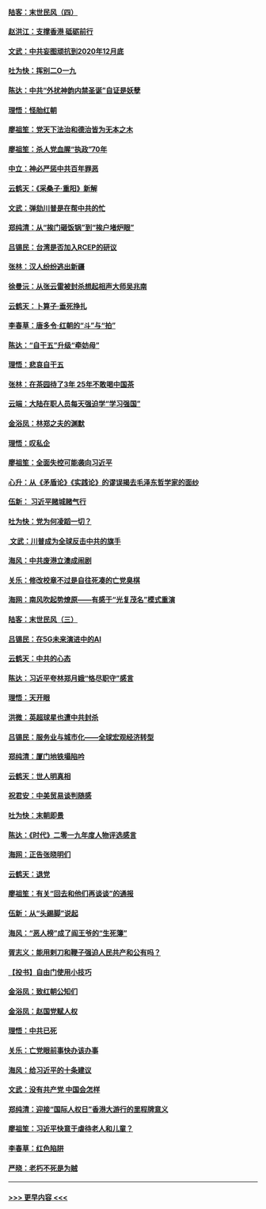 #### [陆客：末世民风（四）](../pages/nsc993/n11749203.md?t=12281033) 
#### [赵洪江：支撑香港 砥砺前行](../pages/nsc993/n11748482.md?t=12281033) 
#### [文武：中共妄图顽抗到2020年12月底](../pages/nsc993/n11748446.md?t=12281033) 
#### [吐为快：挥别二O一九](../pages/nsc993/n11748411.md?t=12281033) 
#### [陈达：中共“外扰神韵内禁圣诞”自证是妖孽](../pages/nsc993/n11748226.md?t=12281033) 
#### [理悟：怪胎红朝](../pages/nsc993/n11748206.md?t=12281033) 
#### [廖祖笙：党天下法治和德治皆为无本之木](../pages/nsc993/n11748135.md?t=12281033) 
#### [廖祖笙：杀人党血腥“执政”70年](../pages/nsc993/n11745144.md?t=12281033) 
#### [中立：神必严惩中共百年罪恶](../pages/nsc993/n11744970.md?t=12281033) 
#### [云鹤天：《采桑子‧重阳》新解](../pages/nsc993/n11744948.md?t=12281033) 
#### [文武：弹劾川普是在帮中共的忙](../pages/nsc993/n11744758.md?t=12281033) 
#### [郑纯清：从“挨门砸饭锅”到“挨户堵炉眼”](../pages/nsc993/n11744745.md?t=12281033) 
#### [吕锡民：台湾是否加入RCEP的研议](../pages/nsc993/n11744701.md?t=12281033) 
#### [张林：汉人纷纷逃出新疆](../pages/nsc993/n11743530.md?t=12281033) 
#### [徐曼沅：从张云雷被封杀想起相声大师吴兆南](../pages/nsc993/n11741816.md?t=12281033) 
#### [云鹤天：卜算子‧垂死挣扎](../pages/nsc993/n11739956.md?t=12281033) 
#### [李春草：唐多令‧红朝的“斗”与“拍”](../pages/nsc993/n11739830.md?t=12281033) 
#### [陈达：“自干五”升级“牵妨母”](../pages/nsc993/n11739724.md?t=12281033) 
#### [理悟：悲哀自干五](../pages/nsc993/n11739547.md?t=12281033) 
#### [张林：在茶园待了3年 25年不敢喝中国茶](../pages/nsc993/n11739240.md?t=12281033) 
#### [云端：大陆在职人员每天强迫学“学习强国”](../pages/nsc993/n11738735.md?t=12281033) 
#### [金浴凤：林郑之夫的渊默](../pages/nsc993/n11737735.md?t=12281033) 
#### [理悟：叹私企](../pages/nsc993/n11737715.md?t=12281033) 
#### [廖祖笙：全面失控可能袭向习近平](../pages/nsc993/n11737704.md?t=12281033) 
#### [心升：从《矛盾论》《实践论》的谬误揭去毛泽东哲学家的面纱](../pages/nsc993/n11736962.md?t=12281033) 
#### [伍新： 习近平赌城赌气行](../pages/nsc993/n11736929.md?t=12281033) 
#### [吐为快：党为何凌蹈一切？](../pages/nsc993/n11736915.md?t=12281033) 
#### [ 文武：川普成为全球反击中共的旗手](../pages/nsc993/n11736882.md?t=12281033) 
#### [海风：中共废港立澳成闹剧](../pages/nsc993/n11735857.md?t=12281033) 
#### [关乐：修改校章不过是自往死凑的亡党臭棋](../pages/nsc993/n11735097.md?t=12281033) 
#### [海网：南风吹起势燎原——有感于“光复茂名”模式重演](../pages/nsc993/n11732308.md?t=12281033) 
#### [陆客：末世民风（三）](../pages/nsc993/n11732211.md?t=12281033) 
#### [吕锡民：在5G未来演进中的AI](../pages/nsc993/n11730010.md?t=12281033) 
#### [云鹤天：中共的心态](../pages/nsc993/n11729906.md?t=12281033) 
#### [陈达：习近平夸林郑月娥“恪尽职守”感言](../pages/nsc993/n11729881.md?t=12281033) 
#### [理悟：天开眼](../pages/nsc993/n11729699.md?t=12281033) 
#### [洪微：英超球星也遭中共封杀](../pages/nsc993/n11727243.md?t=12281033) 
#### [吕锡民：服务业与城市化——全球宏观经济转型](../pages/nsc993/n11725845.md?t=12281033) 
#### [郑纯清：厦门地铁塌陷吟](../pages/nsc993/n11725813.md?t=12281033) 
#### [云鹤天：世人明真相](../pages/nsc993/n11725621.md?t=12281033) 
#### [祝君安：中美贸易谈判随感](../pages/nsc993/n11725609.md?t=12281033) 
#### [吐为快：末朝即景](../pages/nsc993/n11723365.md?t=12281033) 
#### [陈达：《时代》二零一九年度人物评选感言](../pages/nsc993/n11723337.md?t=12281033) 
#### [海网：正告张晓明们](../pages/nsc993/n11723228.md?t=12281033) 
#### [云鹤天：退党](../pages/nsc993/n11723056.md?t=12281033) 
#### [廖祖笙：有关“回去和他们再谈谈”的通报](../pages/nsc993/n11722442.md?t=12281033) 
#### [伍新：从“头踢脚”说起](../pages/nsc993/n11722429.md?t=12281033) 
#### [海风：“恶人榜”成了阎王爷的“生死簿”](../pages/nsc993/n11722272.md?t=12281033) 
#### [胥志义：能用剌刀和鞭子强迫人民共产和公有吗？](../pages/nsc993/n11720569.md?t=12281033) 
#### [【投书】自由门使用小技巧](../pages/nsc993/n11720180.md?t=12281033) 
#### [金浴凤：致红朝公知们](../pages/nsc993/n11720563.md?t=12281033) 
#### [金浴凤：赵国党赋人权](../pages/nsc993/n11720533.md?t=12281033) 
#### [理悟：中共已死](../pages/nsc993/n11720233.md?t=12281033) 
#### [关乐：亡党眼前事快办该办事](../pages/nsc993/n11719160.md?t=12281033) 
#### [海风：给习近平的十条建议](../pages/nsc993/n11717616.md?t=12281033) 
#### [文武：没有共产党 中国会怎样](../pages/nsc993/n11717584.md?t=12281033) 
#### [郑纯清：迎接“国际人权日”香港大游行的里程牌意义](../pages/nsc993/n11717417.md?t=12281033) 
#### [廖祖笙：习近平快意于虐待老人和儿童？](../pages/nsc993/n11715313.md?t=12281033) 
#### [李春草：红色陷阱](../pages/nsc993/n11715029.md?t=12281033) 
#### [严晓：老朽不死是为贼](../pages/nsc993/n11712910.md?t=12281033) 

----
#### [ >>> 更早内容 <<< ](../indexes/nsc993-earlier.md)
